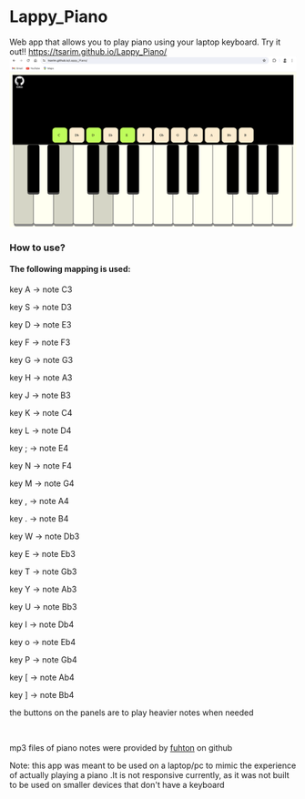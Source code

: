 # Lappy_Piano
Web app that allows you to play piano using your laptop keyboard. Try it out!! https://tsarim.github.io/Lappy_Piano/
<img src="finalApp.png" alt="">
<br>
<h3>How to use?</h3>
<h4>The following mapping is used:</h4>
<p>key A -> note C3</p>
<p>key S -> note D3</p>
<p>key D -> note E3</p>
<p>key F -> note F3</p>
<p>key G -> note G3</p>
<p>key H -> note A3</p>
<p>key J -> note B3</p>
<p>key K -> note C4</p>
<p>key L -> note D4</p>
<p>key ; -> note E4</p>
<p>key N -> note F4</p>
<p>key M -> note G4</p>
<p>key , -> note A4</p>
<p>key . -> note B4</p>
<p>key W -> note Db3</p>
<p>key E -> note Eb3</p>
<p>key T -> note Gb3</p>
<p>key Y -> note Ab3</p>
<p>key U -> note Bb3</p>
<p>key I -> note Db4</p>
<p>key o -> note Eb4</p>
<p>key P -> note Gb4</p>
<p>key [ -> note Ab4</p>
<p>key ] -> note Bb4</p>
<p>the buttons on the panels are to play heavier notes when needed</p>
<br>
<p>mp3 files of piano notes were provided by <a href="https://github.com/fuhton">fuhton</a> on github </p>

<p>Note: this app was meant to be used on a laptop/pc to mimic the experience of actually playing a piano .It is not responsive currently, as it was not built to be used on smaller devices that don't have a keyboard</p>






